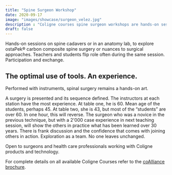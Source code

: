 ```yaml
---
title: "Spine Surgeon Workshop"
date: 2020-09-17
image: "images/showcase/surgeon_velez.jpg"
description : "Coligne courses spine surgeon workshops are hands-on sessions to explore ostaPek® carbon composite nuances during surgical treatment."
draft: false
---
```


Hands-on sessions on spine cadavers or in an anatomy lab, to explore ostaPek® carbon composite spine surgery or nuances to surgical approaches. 
Teachers and students flip role often during the same session. Participation and exchange.

<!--more-->

## The optimal use of tools. An experience.

Performed with instruments, spinal surgery remains a hands-on
art.

A surgery is presented and its sequence defined. The instructors
at each station have the most experience. At table one,
he is 60. Mean age of the students, perhaps 45. At table two,
she is 43, but most of the “students” are over 60. In one
hour, this will reverse. The surgeon who was a novice in the
previous technique, but with a 2'000 case experience in next
teaching session, will show the others in practice what has
been learned over 30 years. There is frank discussion and the
confidence that comes with joining others in action. Exploration
as a team. No one leaves unchanged.

Open to surgeons and health care
professionals working with Coligne products and technology.

For complete details on all available Coligne Courses refer to the [coAlliance brochure](https://saps2412.github.io/courses/coligne_coalliance_brochure.pdf).